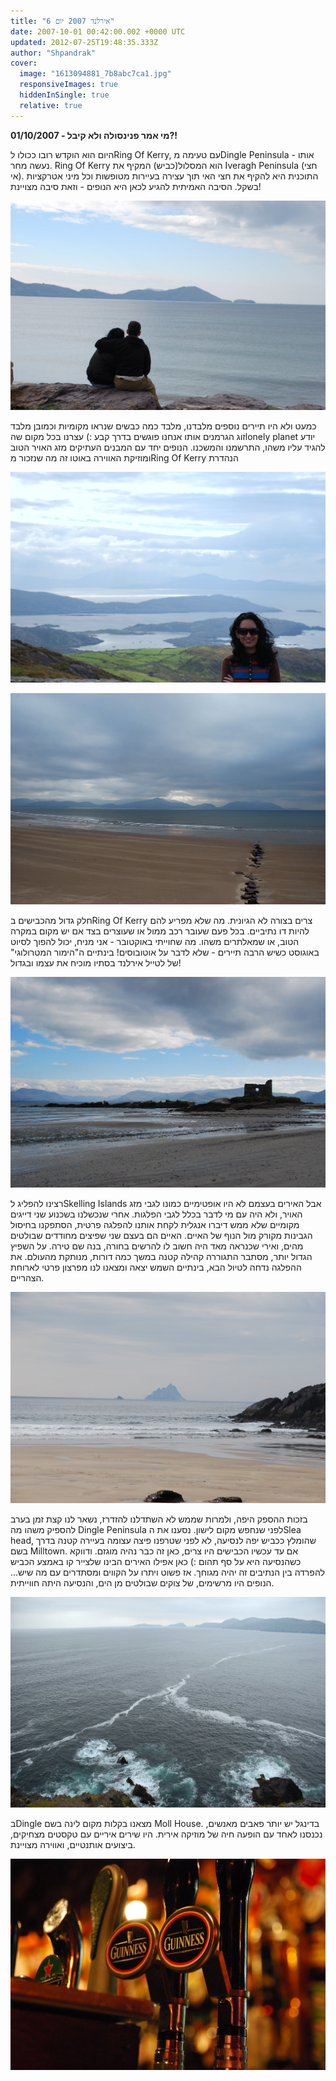 ```yaml
---
title: "אירלנד 2007 יום 6"
date: 2007-10-01 00:42:00.002 +0000 UTC
updated: 2012-07-25T19:48:35.333Z
author: "Shpandrak"
cover:
  image: "1613094881_7b8abc7ca1.jpg"
  responsiveImages: true
  hiddenInSingle: true
  relative: true
---
```


**01/10/2007 - מי אמר פנינסולה ולא קיבל?!**

היום הוא הוקדש רובו ככולו לRing Of Kerry, עם טעימה מDingle Peninsula - אותו נעשה מחר. Ring Of Kerry הוא המסלול(כביש) המקיף את Iveragh Peninsula (חצי אי). התוכנית היא להקיף את חצי האי תוך עצירה בעיירות מטופשות וכל מיני אטרקציות בשקל. הסיבה האמיתית להגיע לכאן היא הנופים - וזאת סיבה מצויינת!

![](1613094881_7b8abc7ca1.jpg "יום ״ברגוע״ ב Ring Of Kerry")

כמעט ולא היו תיירים נוספים מלבדנו, מלבד כמה כבשים שנראו מקומיות וכמובן מלבד זוג הגרמנים אותו אנחנו פוגשים בדרך קבע :) עצרנו בכל מקום שהlonely planet יודע להגיד עליו משהו, התרשמנו והמשכנו. הנופים יחד עם המבנים העתיקים מזג האויר הטוב ומוזיקת האווירה באוטו זה מה שנזכור מRing Of Kerry הנהדרת

![](1613874490_e0c38e766f.jpg "יום של נופים בלי להתאמץ - Ring Of Kerry")

![](1614597286_5ae4b76b5c.jpg "Ring Of Kerry")

חלק גדול מהכבישים בRing Of Kerry צרים בצורה לא הגיונית. מה שלא מפריע להם להיות דו נתיביים. בכל פעם שעובר רכב ממול או שעוצרים בצד אם יש מקום במקרה הטוב, או שמאלתרים משהו. מה שחוייתי באוקטובר - אני מניח, יכול להפוך לסיוט באוגוסט כשיש הרבה תיירים - שלא לדבר על אוטובוסים! בינתיים ה"הימור המטרולוגי" של לטייל אירלנד בסתיו מוכיח את עצמו ובגדול!

![](1613174387_de385b3269.jpg "לא מצאתי, אבל בטוח קיימת אגדה על המקום הזה, בו מעורבת נסיכה")

רצינו להפליג לSkelling Islands אבל האירים בעצמם לא היו אופטימיים כמונו לגבי מזג האויר, ולא היה עם מי לדבר בכלל לגבי הפלגות. אחרי שנכשלנו בשכנוע שני דייגים מקומיים שלא ממש דיברו אנגלית לקחת אותנו להפלגה פרטית, הסתפקנו בחיסול הגבינות מקורק מול הנוף של האיים. האיים הם בעצם שני שפיצים מחודדים שבולטים מהים, ואירי שכנראה מאד היה חשוב לו להרשים בחורה, בנה שם טירה. על השפיץ הגדול יותר, מסתבר התגוררה קהילה קטנה במשך כמה דורות, מנותקת מהעולם. את ההפלגה נדחה לטיול הבא, בינתיים השמש יצאה ומצאנו לנו מפרצון פרטי לארוחת הצהריים.

![](1613548031_03197ade9d.jpg "Skelling Islands - לא היה מי שיקח אותנו אליהם..")

בזכות ההספק היפה, ולמרות שממש לא השתדלנו להזדרז, נשאר לנו קצת זמן בערב להספיק משהו מה Dingle Peninsula לפני שנחפש מקום לישון. נסענו את הSlea head, שהומלץ ככביש יפה לנסיעה, לא לפני שטרפנו פיצה עצומה בעיירה קטנה בדרך בשם Milltown. אם עד עכשיו הכבישים היו צרים, כאן זה כבר נהיה מוגזם. ודווקא כשהנסיעה היא על סף תהום :) כאן אפילו האירים הבינו שלצייר קו באמצע הכביש להפרדה בין הנתיבים זה יהיה מגוחך. אז פשוט ויתרו על הקווים ומסתדרים עם מה שיש... הנופים היו מרשימים, של צוקים שבולטים מן הים, והנסיעה היתה חווייתית.

![](1613967941_6a827dda6e.jpg "Slea Head - נסיעה על סף תהום")

בDingle מצאנו בקלות מקום לינה בשם Moll House. בדינגל יש יותר פאבים מאנשים, נכנסנו לאחד עם הופעה חיה של מוזיקה אירית. היו שירים איריים עם טקסטים מצחיקים, ביצועים אותנטיים, ואווירה מצויינת.

![](1614184179_dd8398bbaa.jpg "Dingle - יותר פאבים מאנשים")
